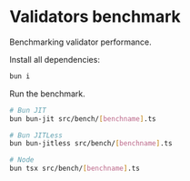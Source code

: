 # Validators benchmark
Benchmarking validator performance.

Install all dependencies:
```bash
bun i
```

Run the benchmark.
```bash
# Bun JIT
bun bun-jit src/bench/[benchname].ts

# Bun JITLess
bun bun-jitless src/bench/[benchname].ts

# Node
bun tsx src/bench/[benchname].ts
```
